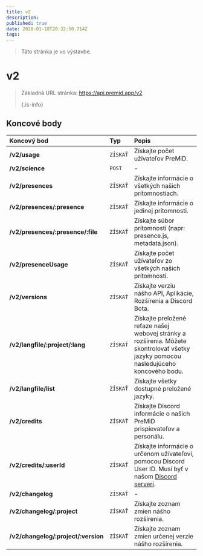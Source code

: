 ```yaml
---
title: v2
description:
published: true
date: 2020-01-18T20:32:50.714Z
tags:
---
```


> Táto stránka je vo výstavbe.

# v2

> Základná URL stránka: https://api.premid.app/v2 
> 
> {.is-info}


## Koncové body

<table>
  <thead>
    <tr>
      <th style="text-align:left">Koncový bod</th>
      <th style="text-align:left">Typ</th>
      <th style="text-align:left">Popis</th>
    </tr>
  </thead>
  <tbody>
    <tr>
      <td style="text-align:left"><b>/v2/usage</b>
      </td>
      <td style="text-align:left"><code>ZÍSKAŤ</code></td>
      <td style="text-align:left">Získajte počet užívateľov PreMiD.</td>
    </tr>
    <tr>
      <td style="text-align:left"><b>/v2/science</b>
      </td>
      <td style="text-align:left"><code>POST</code></td>
      <td style="text-align:left">-</td>
    </tr>
    <tr>
      <td style="text-align:left"><b>/v2/presences</b>
      </td>
      <td style="text-align:left"><code>ZÍSKAŤ</code></td>
      <td style="text-align:left">Získajte informácie o všetkých našich prítomnostiach.</td>
    </tr>
    <tr>
      <td style="text-align:left"><b>/v2/presences/:presence</b>
      </td>
      <td style="text-align:left"><code>ZÍSKAŤ</code></td>
      <td style="text-align:left">Získajte informácie o jedinej prítomnosti.</td>
    </tr>
    <tr>
      <td style="text-align:left"><b>/v2/presences/:presence/:file</b>
      </td>
      <td style="text-align:left"><code>ZÍSKAŤ</code></td>
      <td style="text-align:left">Získajte súbor prítomností (napr: presence.js, metadata.json).</td>
    </tr>
    <tr>
      <td style="text-align:left"><b>/v2/presenceUsage</b>
      </td>
      <td style="text-align:left"><code>ZÍSKAŤ</code></td>
      <td style="text-align:left">Získajte počet užívateľov zo všetkých našich prítomností.</td>
    </tr>
    <tr>
      <td style="text-align:left"><b>/v2/versions</b>
      </td>
      <td style="text-align:left"><code>ZÍSKAŤ</code></td>
      <td style="text-align:left">Získajte verziu nášho API, Aplikácie, Rozšírenia a Discord Bota.</td>
    </tr>
    <tr>
      <td style="text-align:left"><b>/v2/langfile/:project/:lang</b>
      </td>
      <td style="text-align:left"><code>ZÍSKAŤ</code></td>
      <td style="text-align:left">Získajte preložené reťaze našej webovej stránky a rozšírenia. Môžete skontrolovať všetky jazyky pomocou nasledujúceho koncového bodu.</td>
    </tr>
    <tr>
      <td style="text-align:left"><b>/v2/langfile/list</b>
      </td>
      <td style="text-align:left"><code>ZÍSKAŤ</code></td>
      <td style="text-align:left">Získajte všetky dostupné preložené jazyky.</td>
    </tr>
    <tr>
      <td style="text-align:left"><b>/v2/credits</b>
      </td>
      <td style="text-align:left"><code>ZÍSKAŤ</code></td>
      <td style="text-align:left">Získajte Discord informácie o našich PreMiD prispievateľov a personálu.</td>
    </tr>
    <tr>
      <td style="text-align:left"><b>/v2/credits/:userId</b>
      </td>
      <td style="text-align:left"><code>ZÍSKAŤ</code></td>
      <td style="text-align:left">Získajte informácie o určenom užívateľovi, pomocou Discord User ID. Musí byť v našom <a href="https://discord.gg/premid">Discord serveri</a>.</td>
    </tr>
    <tr>
      <td style="text-align:left"><b>/v2/changelog</b>
      </td>
      <td style="text-align:left"><code>ZÍSKAŤ</code></td>
      <td style="text-align:left">-</td>
    </tr>
    <tr>
      <td style="text-align:left"><b>/v2/changelog/:project</b>
      </td>
      <td style="text-align:left"><code>ZÍSKAŤ</code></td>
      <td style="text-align:left">Získajte zoznam zmien nášho rozšírenia.</td>
    </tr>
    <tr>
      <td style="text-align:left"><b>/v2/changelog/:project/:version</b>
      </td>
      <td style="text-align:left"><code>ZÍSKAŤ</code></td>
      <td style="text-align:left">Získajte zoznam zmien určenej verzie nášho rozšírenia.</td>
    </tr>
  </tbody>
</table>

